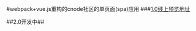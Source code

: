 #webpack+vue.js重构的cnode社区的单页面(spa)应用
###[1.0线上预览地址](https://cwsjoker.github.io/mystatic/CNode_Vue_Spa/index.html)

##2.0开发中##

